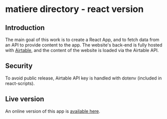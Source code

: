 # matiere directory - react version

## Introduction

The main goal of this work is to create a React App, and to fetch data from an API to provide content to the app. The website's back-end is fully hosted with [Airtable](https://airtable.com/), and the content of the website is loaded via the Airtable API.

## Security

To avoid public release, Airtable API key is handled with dotenv (included in react-scripts).

## Live version

An online version of this app is [available here](https://annuaire-reemploi.netlify.app/).
